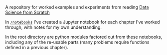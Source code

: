 A repository for worked examples and experiments from reading [Data Science from Scratch](https://www.oreilly.com/library/view/data-science-from/9781492041122/)

In [`/notebooks`](https://github.com/kingb12/bking-dsfs/tree/master/notebooks) I've created a Jupyter notebook for each chapter I've worked through, with notes for my own understanding.

In the root directory are python modules factored out from these notebooks, including any of the re-usable parts (many problems require functions defined in a previous chapter).
